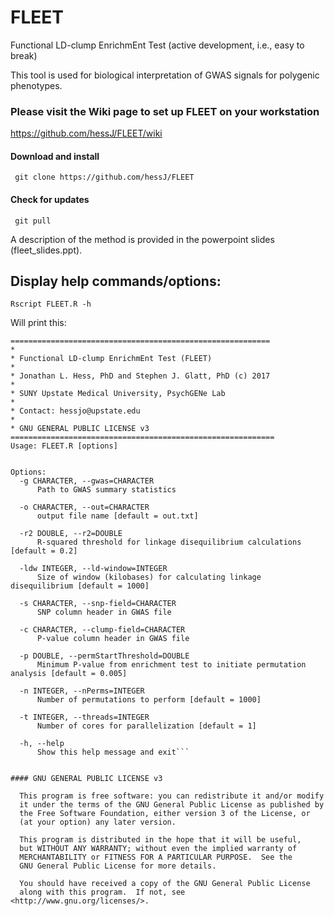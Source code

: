 # FLEET
Functional LD-clump EnrichmEnt Test (active development, i.e., easy to break)

This tool is used for biological interpretation of GWAS signals for polygenic phenotypes. 

### Please visit the Wiki page to set up FLEET on your workstation
https://github.com/hessJ/FLEET/wiki

#### Download and install

     git clone https://github.com/hessJ/FLEET

#### Check for updates

     git pull

A description of the method is provided in the powerpoint slides (fleet_slides.ppt).

## Display help commands/options:

    Rscript FLEET.R -h
  
  Will print this: 
  
  ```  
  ==========================================================
  *
  * Functional LD-clump EnrichmEnt Test (FLEET)
  *
  * Jonathan L. Hess, PhD and Stephen J. Glatt, PhD (c) 2017
  *
  * SUNY Upstate Medical University, PsychGENe Lab
  *
  * Contact: hessjo@upstate.edu
  *
  * GNU GENERAL PUBLIC LICENSE v3
  ===========================================================
Usage: FLEET.R [options]


Options:
	-g CHARACTER, --gwas=CHARACTER
		Path to GWAS summary statistics

	-o CHARACTER, --out=CHARACTER
		output file name [default = out.txt]

	-r2 DOUBLE, --r2=DOUBLE
		R-squared threshold for linkage disequilibrium calculations [default = 0.2]

	-ldw INTEGER, --ld-window=INTEGER
		Size of window (kilobases) for calculating linkage disequilibrium [default = 1000]

	-s CHARACTER, --snp-field=CHARACTER
		SNP column header in GWAS file

	-c CHARACTER, --clump-field=CHARACTER
		P-value column header in GWAS file

	-p DOUBLE, --permStartThreshold=DOUBLE
		Minimum P-value from enrichment test to initiate permutation analysis [default = 0.005]

	-n INTEGER, --nPerms=INTEGER
		Number of permutations to perform [default = 1000]

	-t INTEGER, --threads=INTEGER
		Number of cores for parallelization [default = 1]

	-h, --help
		Show this help message and exit```


#### GNU GENERAL PUBLIC LICENSE v3

    This program is free software: you can redistribute it and/or modify
    it under the terms of the GNU General Public License as published by
    the Free Software Foundation, either version 3 of the License, or
    (at your option) any later version.

    This program is distributed in the hope that it will be useful,
    but WITHOUT ANY WARRANTY; without even the implied warranty of
    MERCHANTABILITY or FITNESS FOR A PARTICULAR PURPOSE.  See the
    GNU General Public License for more details.

    You should have received a copy of the GNU General Public License
    along with this program.  If not, see <http://www.gnu.org/licenses/>.

